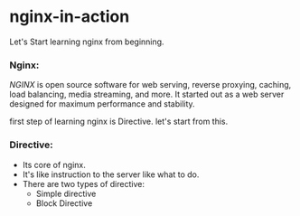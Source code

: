 # nginx-in-action

Let's Start learning nginx from beginning. 

### Nginx: 
  *NGINX* is open source software for web serving, reverse proxying, caching, load balancing, media streaming, and more. It started out as a web server designed for maximum performance and stability.
  
  first step of learning nginx is Directive. let's start from this.

### Directive: 
  * Its core of nginx.
  * It's like instruction to the server like what to do. 
  * There are two types of directive: 
    * Simple directive
    * Block Directive
